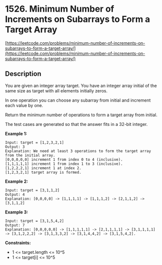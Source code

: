 # 1526. Minimum Number of Increments on Subarrays to Form a Target Array

[https://leetcode.com/problems/minimum-number-of-increments-on-subarrays-to-form-a-target-array/](https://leetcode.com/problems/minimum-number-of-increments-on-subarrays-to-form-a-target-array/)

## Description

You are given an integer array target. You have an integer array initial of the same size as target with all elements initially zeros.

In one operation you can choose any subarray from initial and increment each value by one.

Return the minimum number of operations to form a target array from initial.

The test cases are generated so that the answer fits in a 32-bit integer.

**Example 1:**

    Input: target = [1,2,3,2,1]
    Output: 3
    Explanation: We need at least 3 operations to form the target array from the initial array.
    [0,0,0,0,0] increment 1 from index 0 to 4 (inclusive).
    [1,1,1,1,1] increment 1 from index 1 to 3 (inclusive).
    [1,2,2,2,1] increment 1 at index 2.
    [1,2,3,2,1] target array is formed.

**Example 2:**

    Input: target = [3,1,1,2]
    Output: 4
    Explanation: [0,0,0,0] -> [1,1,1,1] -> [1,1,1,2] -> [2,1,1,2] -> [3,1,1,2]

**Example 3:**

    Input: target = [3,1,5,4,2]
    Output: 7
    Explanation: [0,0,0,0,0] -> [1,1,1,1,1] -> [2,1,1,1,1] -> [3,1,1,1,1] -> [3,1,2,2,2] -> [3,1,3,3,2] -> [3,1,4,4,2] -> [3,1,5,4,2].


**Constraints:**

* 1 <= target.length <= 10^5
* 1 <= target[i] <= 10^5
